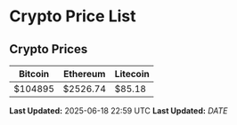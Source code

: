 # Crypto Price List

## Crypto Prices
| Bitcoin | Ethereum | Litecoin |
| ------- | -------- | -------- |
| $104895 | $2526.74 | $85.18 |
**Last Updated:** 2025-06-18 22:59 UTC
**Last Updated:** $DATE$
